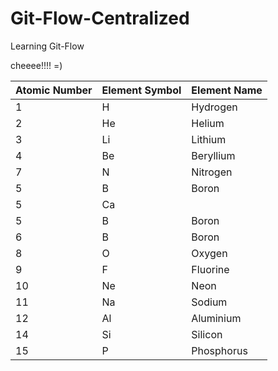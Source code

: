# Git-Flow-Centralized
Learning Git-Flow


cheeee!!!! =)



| Atomic Number | Element Symbol | Element Name |
|---------------|----------------|--------------|
| 1             | H              | Hydrogen     |
| 2             | He             | Helium       |
| 3             | Li             | Lithium      |
| 4             | Be             | Beryllium    |
| 7             | N              | Nitrogen     |
| 5             | B              | Boron        |
| 5             | Ca             |              |
| 5             | B              | Boron        |
| 6             | B              | Boron        |
| 8             | O              | Oxygen       |
| 9             | F              | Fluorine     |
| 10            | Ne             | Neon         |
| 11            | Na             | Sodium       |
| 12            | Al             | Aluminium
  14            | Si             | Silicon      |
| 15            | P              | Phosphorus   |


